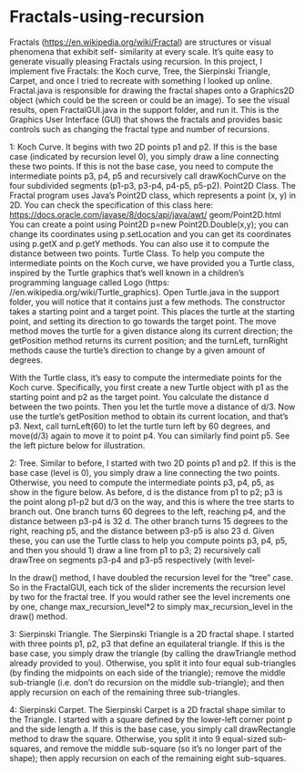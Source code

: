 # Fractals-using-recursion
Fractals (https://en.wikipedia.org/wiki/Fractal) are structures or visual phenomena that exhibit self- similarity at every scale. It’s quite easy to generate visually pleasing Fractals using recursion. In this project, I implement five Fractals: the Koch curve, Tree, the Sierpinski Triangle, Carpet, and once I tried to recreate with something I looked up online.
Fractal.java is responsible for drawing the fractal shapes onto a Graphics2D object (which could be the screen or could be an image). To see the visual results, open FractalGUI.java in the support folder, and run it. This is the Graphics User Interface (GUI) that shows the fractals and provides basic controls such as changing the fractal type and number of recursions. 

1: Koch Curve. It begins with two 2D points p1 and p2. If this is the base case (indicated by recursion level 0), you simply draw a line connecting these two points. If this is not the base case, you need to compute the intermediate points p3, p4, p5 and recursively call drawKochCurve on the four subdivided segments (p1-p3, p3-p4, p4-p5, p5-p2). 
Point2D Class. The Fractal program uses Java’s Point2D class, which represents a point (x, y) in 2D. You can check the specification of this class here: https://docs.oracle.com/javase/8/docs/api/java/awt/ geom/Point2D.html You can create a point using Point2D p=new Point2D.Double(x,y); you can change its coordinates using p.setLocation and you can get its coordinates using p.getX and p.getY methods. You can also use it to compute the distance between two points.
Turtle Class. To help you compute the intermediate points on the Koch curve, we have provided you a Turtle class, inspired by the Turtle graphics that’s well known in a children’s programming language called Logo (https: //en.wikipedia.org/wiki/Turtle_graphics). Open Turtle.java in the support folder, you will notice that it contains just a few methods. The constructor takes a starting point and a target point. This places the turtle at the starting point, and setting its direction to go towards the target point. The move method moves the turtle for a given distance along its current direction; the getPosition method returns its current position; and the turnLeft, turnRight methods cause the turtle’s direction to change by a given amount of degrees.

With the Turtle class, it’s easy to compute the intermediate points for the Koch curve. Specifically, you first create a new Turtle object with p1 as the starting point and p2 as the target point. You calculate the distance d between the two points. Then you let the turtle move a distance of d/3. Now use the turtle’s getPosition method to obtain its current location, and that’s p3. Next, call turnLeft(60) to let the turtle turn left by 60 degrees, and move(d/3) again to move it to point p4. You can similarly find point p5. See the left picture below for illustration. 

2: Tree. Similar to before, I started with two 2D points p1 and p2. If this is the base case (level is 0), you simply draw a line connecting the two points. Otherwise, you need to compute the intermediate points p3, p4, p5, as show in the figure below. As before, d is the distance from p1 to p2; p3 is the point along p1-p2 but d/3 on the way, and this is where the tree starts to branch out. One branch turns 60 degrees to the left, reaching p4, and the distance between p3-p4 is 32 d. The other branch turns 15 degrees to the right, reaching p5, and the distance between p3-p5 is also 23 d. Given these, you can use the Turtle class to help you compute points p3, p4, p5, and then you should 1) draw a line from p1 to p3; 2) recursively call drawTree on segments p3-p4 and p3-p5 respectively (with level-

In the draw() method, I have doubled the recursion level for the “tree” case. So in the FractalGUI, each tick of the slider increments the recursion level by two for the fractal tree. If you would rather see the level increments one by one, change max_recursion_level*2 to simply max_recursion_level in the draw() method.

3: Sierpinski Triangle. The Sierpinski Triangle is a 2D fractal shape. I started with three points p1, p2, p3 that define an equilateral triangle. If this is the base case, you simply draw the triangle (by calling the drawTriangle method already provided to you). Otherwise, you split it into four equal sub-triangles (by finding the midpoints on each side of the triangle); remove the middle sub-triangle (i.e. don’t do recursion on the middle sub-triangle); and then apply recursion on each of the remaining three sub-triangles. 

4: Sierpinski Carpet. The Sierpinski Carpet is a 2D fractal shape similar to the Triangle. I started with a square defined by the lower-left corner point p and the side length a. If this is the base case, you simply call drawRectangle method to draw the square. Otherwise, you split it into 9 equal-sized sub-squares, and remove the middle sub-square (so it’s no longer part of the shape); then apply recursion on each of the remaining eight sub-squares.
